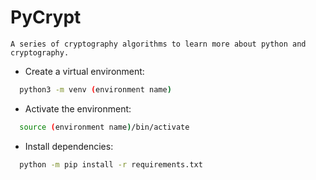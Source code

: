 # PyCrypt

`A series of cryptography algorithms to learn more about python and cryptography.`

* Create a virtual environment:
```sh
  python3 -m venv (environment name)
```

* Activate the environment:
```sh
  source (environment name)/bin/activate
```

* Install dependencies:
```sh
  python -m pip install -r requirements.txt
```
